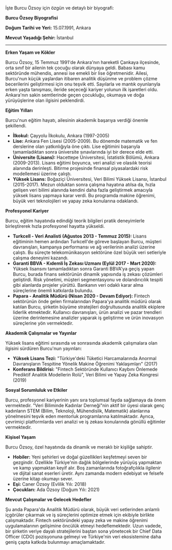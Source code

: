 İşte Burcu Özsoy için özgün ve detaylı bir biyografi:

**Burcu Özsoy Biyografisi**

**Doğum Tarihi ve Yeri:** 15.07.1991, Ankara

**Mevcut Yaşadığı Şehir:** İstanbul

---

**Erken Yaşam ve Kökler**

Burcu Özsoy, 15 Temmuz 1991'de Ankara'nın hareketli Çankaya ilçesinde, orta sınıf bir ailenin tek çocuğu olarak dünyaya geldi. Babası kamu sektöründe mühendis, annesi ise emekli bir lise öğretmenidir. Ailesi, Burcu'nun küçük yaşlardan itibaren analitik düşünme ve problem çözme becerilerini geliştirmesi için onu teşvik etti. Sayılarla ve mantık oyunlarıyla erken yaşta tanışması, ileride seçeceği kariyer yolunun ilk işaretleri oldu. Ankara'nın sakin semtlerinde geçen çocukluğu, okumaya ve doğa yürüyüşlerine olan ilgisini peklendirdi.

**Eğitim Yılları**

Burcu'nun eğitim hayatı, ailesinin akademik başarıya verdiği önemle şekillendi.

*   **İlkokul:** Çayyolu İlkokulu, Ankara (1997-2005)
*   **Lise:** Ankara Fen Lisesi (2005-2009). Bu dönemde matematik ve fen derslerine olan yatkınlığıyla öne çıktı. Lise eğitimini başarıyla tamamladıktan sonra üniversite sınavlarında iyi bir derece elde etti.
*   **Üniversite (Lisans):** Hacettepe Üniversitesi, İstatistik Bölümü, Ankara (2009-2013). Lisans eğitimi boyunca, veri analizi ve olasılık teorisi alanında derinleşti. Bitirme projesinde finansal piyasalardaki risk modellemesi üzerine çalıştı.
*   **Yüksek Lisans:** Boğaziçi Üniversitesi, Veri Bilimi Yüksek Lisansı, İstanbul (2015-2017). Mezun olduktan sonra çalışma hayatına atılsa da, hızla gelişen veri bilimi alanında kendini daha fazla geliştirmek amacıyla yüksek lisans yapmaya karar verdi. Bu programda makine öğrenimi, büyük veri teknolojileri ve yapay zeka konularına odaklandı.

**Profesyonel Kariyer**

Burcu, eğitim hayatında edindiği teorik bilgileri pratik deneyimlerle birleştirerek hızla profesyonel hayatta yükseldi.

*   **Turkcell - Veri Analisti (Ağustos 2013 - Temmuz 2015):** Lisans eğitiminin hemen ardından Turkcell'de göreve başlayan Burcu, müşteri davranışları, kampanya performansı ve ağ verilerinin analizi üzerine çalıştı. Bu süreçte telekomünikasyon sektörüne özel büyük veri setleriyle çalışma deneyimi kazandı.
*   **Garanti BBVA - Kıdemli İş Zekası Uzmanı (Eylül 2017 - Mart 2020):** Yüksek lisansını tamamladıktan sonra Garanti BBVA'ya geçiş yapan Burcu, burada finans sektörünün dinamik yapısında iş zekası çözümleri geliştirdi. Risk yönetimi, müşteri segmentasyonu ve dolandırıcılık tespiti gibi alanlarda projeler yürüttü. Bankanın veri odaklı karar alma süreçlerine önemli katkılarda bulundu.
*   **Papara - Analitik Müdürü (Nisan 2020 - Devam Ediyor):** Fintech sektörünün önde gelen firmalarından Papara'ya analitik müdürü olarak katılan Burcu, şirketin büyüme stratejileri doğrultusunda analitik ekiplere liderlik etmektedir. Kullanıcı davranışları, ürün analizi ve pazar trendleri üzerine derinlemesine analizler yaparak iş geliştirme ve ürün inovasyon süreçlerine yön vermektedir.

**Akademik Çalışmalar ve Yayınlar**

Yüksek lisans eğitimi sırasında ve sonrasında akademik çalışmalara olan ilgisini sürdüren Burcu'nun yayınları:

*   **Yüksek Lisans Tezi:** "Türkiye'deki Tüketici Harcamalarında Anormal Davranışların Tespitine Yönelik Makine Öğrenimi Yaklaşımları" (2017)
*   **Konferans Bildirisi:** "Fintech Sektöründe Kullanıcı Kaybını Önlemede Prediktif Analitik Modellerin Rolü", Veri Bilimi ve Yapay Zeka Kongresi (2019)

**Sosyal Sorumluluk ve Etkiler**

Burcu, profesyonel kariyerinin yanı sıra toplumsal fayda sağlamaya da önem vermektedir. "Veri Biliminde Kadınlar Derneği"nin aktif bir üyesi olarak genç kadınların STEM (Bilim, Teknoloji, Mühendislik, Matematik) alanlarına yönelmesini teşvik eden mentorluk programlarına katılmaktadır. Ayrıca, çevrimiçi platformlarda veri analizi ve iş zekası konularında gönüllü eğitimler vermektedir.

**Kişisel Yaşam**

Burcu Özsoy, özel hayatında da dinamik ve meraklı bir kişiliğe sahiptir.
*   **Hobiler:** Yeni şehirleri ve doğal güzellikleri keşfetmeyi seven bir gezgindir. Özellikle Türkiye'nin dağlık bölgelerinde yürüyüş yapmaktan ve kamp yapmaktan keyif alır. Boş zamanlarında fotoğrafçılıkla ilgilenir ve dijital sanat eserleri üretir. Aynı zamanda modern edebiyat ve felsefe üzerine kitap okumayı sever.
*   **Eşi:** Caner Özsoy (Evlilik Yılı: 2018)
*   **Çocukları:** Ada Özsoy (Doğum Yılı: 2021)

**Mevcut Çalışmalar ve Gelecek Hedefler**

Şu anda Papara'da Analitik Müdürü olarak, büyük veri setlerinden anlamlı içgörüler çıkarmak ve iş süreçlerini optimize etmek için ekibiyle birlikte çalışmaktadır. Fintech sektöründeki yapay zeka ve makine öğrenimi uygulamalarının gelişimine öncülük etmeyi hedeflemektedir. Uzun vadede, bir şirketin veriye dayalı stratejilerini baştan sona yönetecek bir Chief Data Officer (CDO) pozisyonuna gelmeyi ve Türkiye'nin veri ekosistemine daha geniş çapta katkıda bulunmayı amaçlamaktadır.